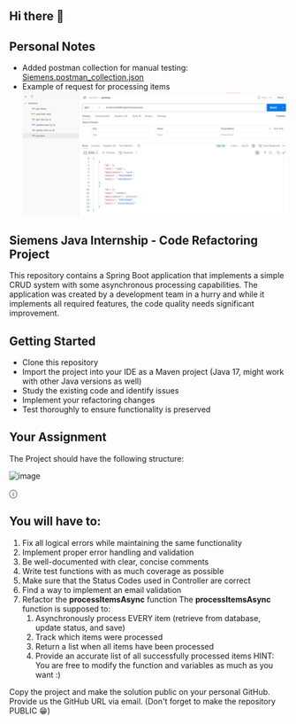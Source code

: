 ## Hi there 👋

## Personal Notes
- Added postman collection for manual testing: [Siemens.postman_collection.json](Siemens.postman_collection.json)
- Example of request for processing items
 ![processed test.png](processed%20test.png)

## Siemens Java Internship - Code Refactoring Project

This repository contains a Spring Boot application that implements a simple CRUD system with some asynchronous processing capabilities. The application was created by a development team in a hurry and while it implements all required features, the code quality needs significant improvement.

## Getting Started
- Clone this repository
- Import the project into your IDE as a Maven project (Java 17, might work with other Java versions as well)
- Study the existing code and identify issues
- Implement your refactoring changes
- Test thoroughly to ensure functionality is preserved

## Your Assignment
  The Project should have the following structure:

![image](https://github.com/user-attachments/assets/ab45f225-ff1f-4ff7-bbaa-3d5d0c21e7b1)

ⓘ
##  You will have to:
1. Fix all logical errors while maintaining the same functionality
2. Implement proper error handling and validation
3. Be well-documented with clear, concise comments
4. Write test functions with as much coverage as possible
5. Make sure that the Status Codes used in Controller are correct
6. Find a way to implement an email validation
7. Refactor the **processItemsAsync** function
    The **processItemsAsync** function is supposed to:
      1. Asynchronously process EVERY item (retrieve from database, update status, and save)
      2. Track which items were processed
      3. Return a list when all items have been processed
      4. Provide an accurate list of all successfully processed items
      HINT: You are free to modify the function and variables as much as you want :)


Copy the project and make the solution public on your personal GitHub.
Provide us the GitHub URL via email.
(Don't forget to make the repository PUBLIC 😁)
